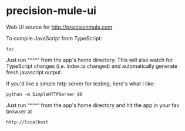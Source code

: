 # precision-mule-ui
Web UI source for http://precisionmule.com

To compile JavaScript from TypeScript:

```
tsc
```

Just run ^^^^^ from the app's home directory. This will also watch for TypeScript changes (i.e. index.ts changed) and automatically generate fresh javascript output.

If you'd like a simple http server for testing, here's what I like:

```
python -m SimpleHTTPServer 80
```

Just run ^^^^^ from the app's home directory and hit the app in your fav browser at

```
http://localhost
```
